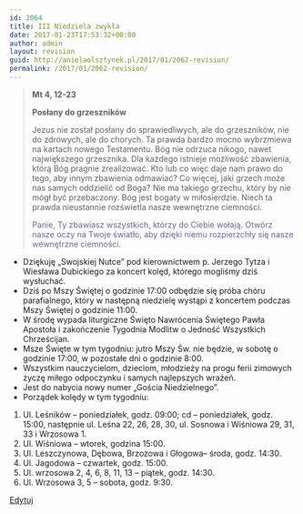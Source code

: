 ```yaml
---
id: 2064
title: III Niedziela zwykła
date: 2017-01-23T17:53:32+00:00
author: admin
layout: revision
guid: http://anielaolsztynek.pl/2017/01/2062-revision/
permalink: /2017/01/2062-revision/
---
```

> **Mt 4, 12-23**
> 
> **Posłany do grzeszników**
> 
> Jezus nie został posłany do sprawiedliwych, ale do grzeszników, nie do zdrowych, ale do chorych. Ta prawda bardzo mocno wybrzmiewa na kartach nowego Testamentu. Bóg nie odrzuca nikogo, nawet największego grzesznika. Dla każdego istnieje możliwość zbawienia, którą Bóg pragnie zrealizować. Kto lub co więc daje nam prawo do tego, aby innym zbawienia odmawiać? Co więcej, jaki grzech może nas samych oddzielić od Boga? Nie ma takiego grzechu, który by nie mógł być przebaczony. Bóg jest bogaty w miłosierdzie. Niech ta prawda nieustannie rozświetla nasze wewnętrzne ciemności.
> 
> <span style="color: #666699;">Panie, Ty zbawiasz wszystkich, którzy do Ciebie wołają. Otwórz nasze oczy na Twoje światło, aby dzięki niemu rozpierzchły się nasze wewnętrzne ciemności.</span>

  * Dziękuję &#8222;Swojskiej Nutce&#8221; pod kierownictwem p. Jerzego Tytza i Wiesława Dubickiego za koncert kolęd, którego mogliśmy dziś wysłuchać.
  * Dziś po Mszy Świętej o godzinie 17:00 odbędzie się próba chóru parafialnego, który w następną niedzielę wystąpi z koncertem podczas Mszy Świętej o godzinie 11:00.
  * W środę wypada liturgiczne Święto Nawrócenia Świętego Pawła Apostoła i zakończenie Tygodnia Modlitw o Jedność Wszystkich Chrześcijan.
  * Msze Święte w tym tygodniu: jutro Mszy Św. nie będzie, w sobotę o godzinie 17:00, w pozostałe dni o godzinie 8:00.
  * Wszystkim nauczycielom, dzieciom, młodzieży na progu ferii zimowych życzę miłego odpoczynku i samych najlepszych wrażeń.
  * Jest do nabycia nowy numer „Gościa Niedzielnego”.
  * Porządek kolędy w tym tygodniu:

  1. Ul. Leśników – poniedziałek, godz. 09:00; cd – poniedziałek, godz. 15:00, następnie ul. Leśna 22, 26, 28, 30, ul. Sosnowa i Wiśniowa 29, 31, 33 i Wrzosowa 1.
  2. Ul. Wiśniowa – wtorek, godzina 15:00.
  3. Ul. Leszczynowa, Dębowa, Brzozowa i Głogowa– środa, godz. 14:30.
  4. Ul. Jagodowa – czwartek, godz. 15:00.
  5. Ul. wrzosowa 2, 4, 6, 8, 11, 13 – piątek, godz. 14:30.
  6. Ul. Wrzosowa 3, 5 – sobota, godz. 9:30.

[Edytuj](http://anielaolsztynek.pl/wp-admin/post.php?post=1718&action=edit "Edytuj wpis")